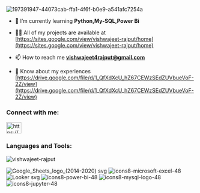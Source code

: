 ![197391947-44073cab-ffa1-4f6f-b0e9-a541afc7254a](https://user-images.githubusercontent.com/88282209/219847233-29bf097e-a376-4da1-92a2-dc0412ab170e.gif)



- 🌱 I’m currently learning **Python,My-SQL,Power Bi**

- 👨‍💻 All of my projects are available at [https://sites.google.com/view/vishwajeet-rajput/home](https://sites.google.com/view/vishwajeet-rajput/home)

- 📫 How to reach me **vishwajeet4rajput@gmail.com**

- 📄 Know about my experiences [https://drive.google.com/file/d/1_QfXdXcU_hZ67CEWzSEdZUVbueVoF-2Z/view](https://drive.google.com/file/d/1_QfXdXcU_hZ67CEWzSEdZUVbueVoF-2Z/view)

<h3 align="left">Connect with me:</h3>
<p align="left">
<a href="https://linkedin.com/in/https://www.linkedin.com/in/vishwajeet-rajput-92b685218/" target="blank"><img align="center" src="https://raw.githubusercontent.com/rahuldkjain/github-profile-readme-generator/master/src/images/icons/Social/linked-in-alt.svg" alt="https://www.linkedin.com/in/vishwajeet-rajput-92b685218/" height="30" width="40" /></a>
</p>

<h3 align="left">Languages and Tools:</h3>



<p><img align="center" src="https://github-readme-stats.vercel.app/api/top-langs?username=vishwajeet-rajput&show_icons=true&locale=en&layout=compact" alt="vishwajeet-rajput" /></p>


![Google_Sheets_logo_(2014-2020) svg](https://user-images.githubusercontent.com/88282209/219849720-ed8644c5-99ad-48fb-96b2-f1b0482c53a4.png)
![icons8-microsoft-excel-48](https://user-images.githubusercontent.com/88282209/219850028-c4d7451a-3708-4281-bb74-9fc56bdf10ef.png)
![Looker svg](https://user-images.githubusercontent.com/88282209/219849609-5cb486be-1538-4cfc-82b9-7999dd43c55e.png)
![icons8-power-bi-48](https://user-images.githubusercontent.com/88282209/219850388-778ed3c5-d78d-4246-bbc3-e311715fa147.png)
![icons8-mysql-logo-48](https://user-images.githubusercontent.com/88282209/219851299-c7a82c04-3e11-4888-9621-257750214be4.png)
![icons8-jupyter-48](https://user-images.githubusercontent.com/88282209/219851446-10e4c0ac-fa76-47fc-bdd1-aebeed58c920.png)


